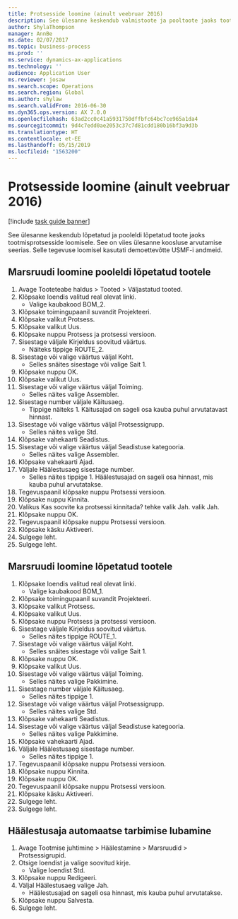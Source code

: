 ```yaml
---
title: Protsesside loomine (ainult veebruar 2016)
description: See ülesanne keskendub valmistoote ja pooltoote jaoks tootmisprotsesside loomisele.
author: ShylaThompson
manager: AnnBe
ms.date: 02/07/2017
ms.topic: business-process
ms.prod: ''
ms.service: dynamics-ax-applications
ms.technology: ''
audience: Application User
ms.reviewer: josaw
ms.search.scope: Operations
ms.search.region: Global
ms.author: shylaw
ms.search.validFrom: 2016-06-30
ms.dyn365.ops.version: AX 7.0.0
ms.openlocfilehash: 63ad2cc0c41a5931750dffbfc64bc7ce965a1da4
ms.sourcegitcommit: 9d4c7edd0ae2053c37c7d81cdd180b16bf3a9d3b
ms.translationtype: HT
ms.contentlocale: et-EE
ms.lasthandoff: 05/15/2019
ms.locfileid: "1563200"
---
```

# <a name="create-routes-february-2016-only"></a>Protsesside loomine (ainult veebruar 2016)

[!include [task guide banner](../../includes/task-guide-banner.md)]

See ülesanne keskendub lõpetatud ja pooleldi lõpetatud toote jaoks tootmisprotsesside loomisele. See on viies ülesanne koosluse arvutamise seerias. Selle tegevuse loomisel kasutati demoettevõtte USMF-i andmeid.


## <a name="create-a-route-for-a-semi-finished-product"></a>Marsruudi loomine pooleldi lõpetatud tootele
1. Avage Tooteteabe haldus > Tooted > Väljastatud tooted.
2. Klõpsake loendis valitud real olevat linki.
    * Valige kaubakood BOM_2.  
3. Klõpsake toimingupaanil suvandit Projekteeri.
4. Klõpsake valikut Protsess.
5. Klõpsake valikut Uus.
6. Klõpsake nuppu Protsess ja protsessi versioon.
7. Sisestage väljale Kirjeldus soovitud väärtus.
    * Näiteks tippige ROUTE_2.  
8. Sisestage või valige väärtus väljal Koht.
    * Selles snäites sisestage või valige Sait 1.  
9. Klõpsake nuppu OK.
10. Klõpsake valikut Uus.
11. Sisestage või valige väärtus väljal Toiming.
    * Selles näites valige Assembler.  
12. Sisestage number väljale Käitusaeg.
    * Tippige näiteks 1. Käitusajad on sageli osa kauba puhul arvutatavast hinnast.  
13. Sisestage või valige väärtus väljal Protsessigrupp.
    * Selles näites valige Std.  
14. Klõpsake vahekaarti Seadistus.
15. Sisestage või valige väärtus väljal Seadistuse kategooria.
    * Selles näites valige Assembler.  
16. Klõpsake vahekaarti Ajad.
17. Väljale Häälestusaeg sisestage number.
    * Selles näites tippige 1. Häälestusajad on sageli osa hinnast, mis kauba puhul arvutatakse.  
18. Tegevuspaanil klõpsake nuppu Protsessi versioon.
19. Klõpsake nuppu Kinnita.
20. Valikus Kas soovite ka protsessi kinnitada? tehke valik Jah. valik Jah.
21. Klõpsake nuppu OK.
22. Tegevuspaanil klõpsake nuppu Protsessi versioon.
23. Klõpsake käsku Aktiveeri.
24. Sulgege leht.
25. Sulgege leht.

## <a name="create-a-route-for-a-finished-product"></a>Marsruudi loomine lõpetatud tootele
1. Klõpsake loendis valitud real olevat linki.
    * Valige kaubakood BOM_1.  
2. Klõpsake toimingupaanil suvandit Projekteeri.
3. Klõpsake valikut Protsess.
4. Klõpsake valikut Uus.
5. Klõpsake nuppu Protsess ja protsessi versioon.
6. Sisestage väljale Kirjeldus soovitud väärtus.
    * Selles näites tippige ROUTE_1.  
7. Sisestage või valige väärtus väljal Koht.
    * Selles snäites sisestage või valige Sait 1.  
8. Klõpsake nuppu OK.
9. Klõpsake valikut Uus.
10. Sisestage või valige väärtus väljal Toiming.
    * Selles näites valige Pakkimine.  
11. Sisestage number väljale Käitusaeg.
    * Selles näites tippige 1.  
12. Sisestage või valige väärtus väljal Protsessigrupp.
    * Selles näites valige Std.  
13. Klõpsake vahekaarti Seadistus.
14. Sisestage või valige väärtus väljal Seadistuse kategooria.
    * Selles näites valige Pakkimine.  
15. Klõpsake vahekaarti Ajad.
16. Väljale Häälestusaeg sisestage number.
    * Selles näites tippige 1.  
17. Tegevuspaanil klõpsake nuppu Protsessi versioon.
18. Klõpsake nuppu Kinnita.
19. Klõpsake nuppu OK.
20. Tegevuspaanil klõpsake nuppu Protsessi versioon.
21. Klõpsake käsku Aktiveeri.
22. Sulgege leht.
23. Sulgege leht.

## <a name="enable-automatic-consumption-of-setup-time"></a>Häälestusaja automaatse tarbimise lubamine
1. Avage Tootmise juhtimine > Häälestamine > Marsruudid > Protsessigrupid.
2. Otsige loendist ja valige soovitud kirje.
    * Valige loendist Std.  
3. Klõpsake nuppu Redigeeri.
4. Väljal Häälestusaeg valige Jah.
    * Häälestusajad on sageli osa hinnast, mis kauba puhul arvutatakse.  
5. Klõpsake nuppu Salvesta.
6. Sulgege leht.

